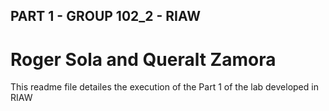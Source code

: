 ## PART 1 - GROUP 102_2 - RIAW
# Roger Sola and Queralt Zamora

This readme file detailes the execution of the Part 1 of the lab developed in RIAW
